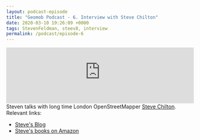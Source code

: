 ```yaml
--- 
layout: podcast-episode
title: "Geomob Podcast - 6. Interview with Steve Chilton"
date: 2020-03-10 19:26:09 +0000
tags: StevenFeldman, steev8, interview
permalink: /podcast/episode-6
---
```


<iframe class="castos-iframe-player" src="https://5e2e9055a029d5-78101471.castos.com/player/159486" frameborder="0" scrolling="no" width="100%" height="150"></iframe>

<div class="pt20">
Steven talks with long time London OpenStreetMapper <a href="https://twitter.com/steev8">Steve Chilton</a>. 
</div>

<div class="pt20">
  Relevant links:
  <ul>
    <li class="pt10"><a href="https://itsahill.wordpress.com/">Steve's Blog</a></li>
    <li class="pt10"><a href="https://www.amazon.co.uk/s?i=stripbooks&rh=p_27%3ASteve+Chilton&s=relevancerank&text=Steve+Chilton&ref=dp_byline_sr_book_1">Steve's books on Amazon</a></li>
  </ul>  
</div>




